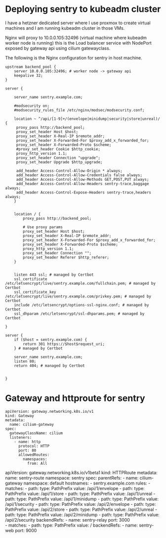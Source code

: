 # Deploying sentry to kubeadm cluster


I have a hetzner dedicated server where I use proxmox to create virtual machines and I am running kubeadm cluster in those VMs. 

Nginx will proxy to 10.0.0.105:32496 (virtual machine where kubeadm worker node is running) this is the Load balancer service with NodePort exposed by gateway api using cilium gatewayclass.

The following is the Nginx configuration for sentry in host machine. 

```
upstream backend_pool {
    server 10.0.0.105:32496; # worker node -> gateway api
    keepalive 32;
}

server {

    server_name sentry.example.com;

    #modsecurity on;
    #modsecurity_rules_file /etc/nginx/modsec/modsecurity.conf;

    location ~ ^/api/[1-9]+/(envelope|minidump|security|store|unreal)/ {
     proxy_pass http://backend_pool;
     proxy_set_header Host $host;
     proxy_set_header X-Real-IP $remote_addr;
     proxy_set_header X-Forwarded-For $proxy_add_x_forwarded_for;
     proxy_set_header X-Forwarded-Proto $scheme;
     #proxy_set_header Cookie $http_cookie;
     proxy_http_version 1.1;
     proxy_set_header Connection "upgrade";
     proxy_set_header Upgrade $http_upgrade;

     add_header Access-Control-Allow-Origin * always;
     add_header Access-Control-Allow-Credentials false always;
     add_header Access-Control-Allow-Methods GET,POST,PUT always;
     add_header Access-Control-Allow-Headers sentry-trace,baggage always;
     add_header Access-Control-Expose-Headers sentry-trace,headers always;
    }
  
 
    location / {
        proxy_pass http://backend_pool;

        # Use proxy params
        proxy_set_header Host $host;
        proxy_set_header X-Real-IP $remote_addr;
        proxy_set_header X-Forwarded-For $proxy_add_x_forwarded_for;
        proxy_set_header X-Forwarded-Proto $scheme;
        proxy_http_version 1.1;
        proxy_set_header Connection "";
        proxy_set_header Referer $http_referer;
    }


    listen 443 ssl; # managed by Certbot
    ssl_certificate /etc/letsencrypt/live/sentry.example.com/fullchain.pem; # managed by Certbot
    ssl_certificate_key /etc/letsencrypt/live/sentry.example.com/privkey.pem; # managed by Certbot
    include /etc/letsencrypt/options-ssl-nginx.conf; # managed by Certbot
    ssl_dhparam /etc/letsencrypt/ssl-dhparams.pem; # managed by Certbot

}

server {
    if ($host = sentry.example.com) {
        return 301 https://$host$request_uri;
    } # managed by Certbot

    server_name sentry.example.com;
    listen 80;
    return 404; # managed by Certbot


}

```


# Gateway and httproute for sentry
```
apiVersion: gateway.networking.k8s.io/v1
kind: Gateway
metadata:
  name: cilium-gateway
spec:
  gatewayClassName: cilium
  listeners:
    - name: http
      protocol: HTTP
      port: 80
      allowedRoutes:
        namespaces:
          from: All

```
apiVersion: gateway.networking.k8s.io/v1beta1
kind: HTTPRoute
metadata:
  name: sentry-route
  namespace: sentry
spec:
  parentRefs:
    - name: cilium-gateway
      namespace: default
  hostnames:
    - sentry.example.com 
  rules:
    - matches:
        - path:
            type: PathPrefix
            value: /api/1/envelope
        - path:
            type: PathPrefix
            value: /api/1/store
        - path:
            type: PathPrefix
            value: /api/1/unreal
        - path:
            type: PathPrefix
            value: /api/1/minidump
        - path:
            type: PathPrefix
            value: /api/1/security
        - path:
            type: PathPrefix
            value: /api/2/envelope
        - path:
            type: PathPrefix
            value: /api/2/store
        - path:
            type: PathPrefix
            value: /api/2/unreal
        - path:
            type: PathPrefix
            value: /api/2/minidump
        - path:
            type: PathPrefix
            value: /api/2/security
      backendRefs:
        - name: sentry-relay
          port: 3000  
    - matches:
        - path:
            type: PathPrefix
            value: /
      backendRefs:
        - name: sentry-web
          port: 9000
```
